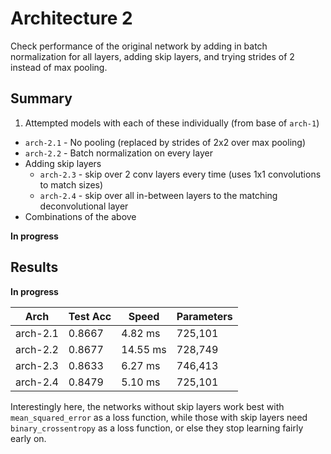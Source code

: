 # Architecture 2
Check performance of the original network by adding in batch normalization for all layers, adding skip layers, and trying strides of 2 instead of max pooling.

## Summary
1. Attempted models with each of these individually (from base of `arch-1`)
  - `arch-2.1` - No pooling (replaced by strides of 2x2 over max pooling)
  - `arch-2.2` - Batch normalization on every layer
  - Adding skip layers
    - `arch-2.3` - skip over 2 conv layers every time (uses 1x1 convolutions to match sizes)
    - `arch-2.4` - skip over all in-between layers to the matching deconvolutional layer
  - Combinations of the above

**In progress**

## Results

**In progress**

Arch | Test Acc | Speed | Parameters
--- | --- | --- | ---
arch-2.1 | 0.8667 | 4.82 ms | 725,101
arch-2.2 | 0.8677 | 14.55 ms | 728,749
arch-2.3 | 0.8633 | 6.27 ms | 746,413
arch-2.4 | 0.8479 | 5.10 ms | 725,101

Interestingly here, the networks without skip layers work best with `mean_squared_error` as a loss function, while those with skip layers need `binary_crossentropy` as a loss function, or else they stop learning fairly early on.